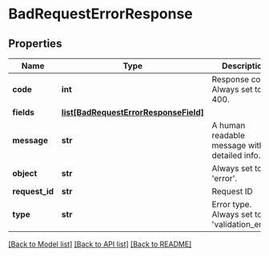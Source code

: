 # BadRequestErrorResponse

## Properties
Name | Type | Description | Notes
------------ | ------------- | ------------- | -------------
**code** | **int** | Response code. Always set to 400. | 
**fields** | [**list[BadRequestErrorResponseField]**](BadRequestErrorResponseField.md) |  | 
**message** | **str** | A human readable message with detailed info. | 
**object** | **str** | Always set to &#39;error&#39;. | 
**request_id** | **str** | Request ID | 
**type** | **str** | Error type. Always set to &#39;validation_error&#39;. | 

[[Back to Model list]](../README.md#documentation-for-models) [[Back to API list]](../README.md#documentation-for-api-endpoints) [[Back to README]](../README.md)


